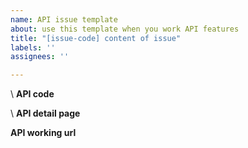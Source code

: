 ```yaml
---
name: API issue template
about: use this template when you work API features
title: "[issue-code] content of issue"
labels: ''
assignees: ''

---
```


\\<!-- 이슈코드를 입력합니다. -->
**API code**


\\<!-- 이슈 상세페이지를 입력합니다. -->
**API detail page**
[]()

**API working url**
